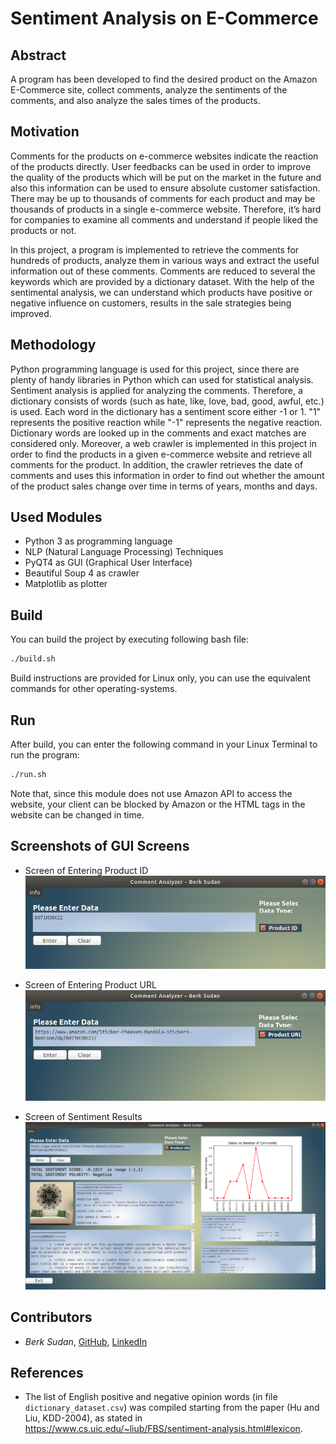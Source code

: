 # Sentiment Analysis on E-Commerce

## Abstract
A program has been developed to find the desired product on the Amazon E-Commerce site, collect comments, analyze the sentiments of the comments, and also analyze the sales times of the products.

## Motivation
Comments for the products on e-commerce websites indicate the reaction of the products directly. User feedbacks can be used in order to improve the quality of the products which will be put on the market in the future and also this information can be used to ensure absolute customer satisfaction. There may be up to thousands of comments for each product and may be thousands of products in a single e-commerce website. Therefore, it’s hard for companies to examine all comments and understand if people liked the products or not.

In this project, a program is implemented to retrieve the comments for hundreds of products, analyze them in various ways and extract the useful information out of these comments. Comments are reduced to several the keywords which are provided by a dictionary dataset. With the help of the sentimental analysis, we can understand which products have positive or negative influence on customers, results in the sale strategies being improved.

## Methodology
Python programming language is used for this project, since there are plenty of handy libraries in Python which can used for statistical analysis. Sentiment analysis is applied for analyzing the comments. Therefore, a dictionary consists of words (such as hate, like, love, bad, good, awful, etc.) is used. Each word in the dictionary has a sentiment score either -1 or 1. "1" represents the positive reaction while "-1" represents the negative reaction. Dictionary words are looked up in the comments and exact matches are considered only. Moreover, a web crawler is implemented in this project in order to find the products in a given e-commerce website and retrieve all comments for the product. In addition, the crawler retrieves the date of comments and uses this information in order to find out whether the amount of the product sales change over time in terms of years, months and days.

## Used Modules
- Python 3 as programming language
- NLP (Natural Language Processing) Techniques
- PyQT4 as GUI (Graphical User Interface)
- Beautiful Soup 4 as crawler
- Matplotlib as plotter

## Build
You can build the project by executing following bash file:

```bash
./build.sh
```

Build instructions are provided for Linux only, you can use the equivalent commands for other operating-systems.

## Run
After build, you can enter the following command in your Linux Terminal to run the program:

```bash
./run.sh
```

Note that, since this module does not use Amazon API to access the website, your client can be blocked by Amazon or the HTML tags in the website can be changed in time. 

## Screenshots of GUI Screens

- Screen of Entering Product ID
![Screen of Entering Product ID](./docs/enter_screen_product_id.png)

- Screen of Entering Product URL
![Screen of Entering Product URL](./docs/enter_screen_product_url.png)

- Screen of Sentiment Results
![Screen of Sentiment Results](./docs/product_sentiment_results_screen.png)

## Contributors
- *Berk Sudan*, [GitHub](https://github.com/berksudan), [LinkedIn](https://linkedin.com/in/berksudan/)

## References
-  The list of English positive and negative opinion words (in file ``dictionary_dataset.csv``) was compiled starting from the paper (Hu and Liu, KDD-2004), as stated in https://www.cs.uic.edu/~liub/FBS/sentiment-analysis.html#lexicon.
